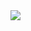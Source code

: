 <a href="https://github.com/devxb/gitanimals">
  <img src="https://render.gitanimals.org/farms/{cleaninglab-jaeryo}"/>
</a>
